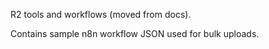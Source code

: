 R2 tools and workflows (moved from docs).

Contains sample n8n workflow JSON used for bulk uploads.
